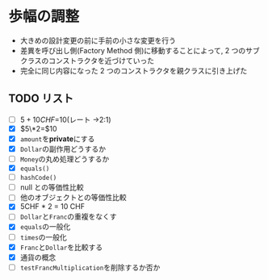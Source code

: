 # 歩幅の調整

- 大きめの設計変更の前に手前の小さな変更を行う
- 差異を呼び出し側(Factory Method 側)に移動することによって, 2 つのサブクラスのコンストラクタを近づけていった
- 完全に同じ内容になった 2 つのコンストラクタを親クラスに引き上げた

## TODO リスト

- [ ] $5+10CHF=$10(レート →2:1)
- [x] $5\*2=$10
- [x] `amount`を**private**にする
- [x] `Dollar`の副作用どうするか
- [ ] `Money`の丸め処理どうするか
- [x] `equals()`
- [ ] `hashCode()`
- [ ] null との等価性比較
- [ ] 他のオブジェクトとの等価性比較
- [x] 5CHF \* 2 = 10 CHF
- [ ] `Dollar`と`Franc`の重複をなくす
- [x] `equals`の一般化
- [ ] `times`の一般化
- [x] `Franc`と`Dollar`を比較する
- [x] 通貨の概念
- [ ] `testFrancMultiplication`を削除するか否か
